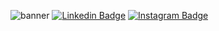 ![banner](https://readme-typing-svg.herokuapp.com/?lines=Hello,+There!+👋;This+is+Edtoplx....;Nice+to+meet+you!&center=false)
[![Linkedin Badge](https://img.shields.io/badge/-LinkedIn-0e76a8?style=flat-square&logo=Linkedin&logoColor=white)](https://linkedin.com/in/edto08)
[![Instagram Badge](https://img.shields.io/badge/-Instagram-e4405f?style=flat-square&logo=Instagram&logoColor=white)](https://instagram.com/edtopath)

<!--START_SECTION:waka-->
<!--END_SECTION:waka-->
